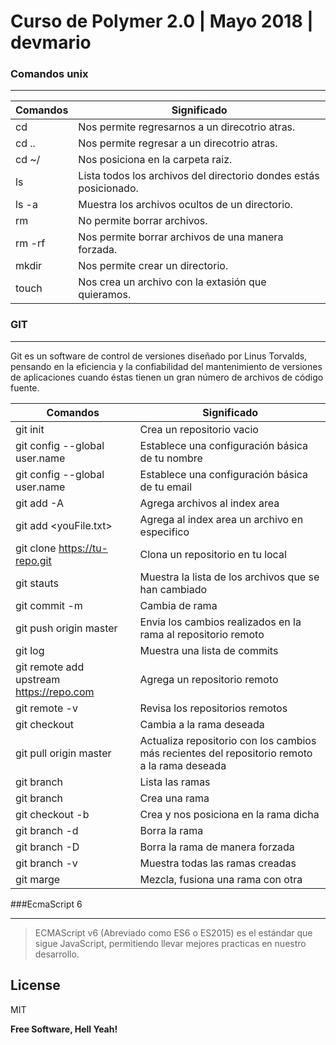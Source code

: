 # Curso de Polymer 2.0 | Mayo 2018 | devmario

### Comandos unix
___
| Comandos | Significado |
| ------ | ------ |
| cd | Nos permite regresarnos a un direcotrio atras. |
| cd .. | Nos permite regresar a un direcotrio atras. |
| cd ~/ | Nos posiciona en la carpeta raiz. |
| ls | Lista todos los archivos del directorio dondes estás posicionado. |
| ls -a | Muestra los archivos ocultos de un directorio. |
| rm | No permite borrar archivos. |
| rm -rf | Nos permite borrar archivos de una manera forzada. |
| mkdir | Nos permite crear un directorio. |
| touch | Nos crea un archivo con la extasión que quieramos. |

### GIT
___
Git es un software de control de versiones diseñado por Linus Torvalds, pensando en la eficiencia y la confiabilidad del mantenimiento de versiones de aplicaciones cuando éstas tienen un gran número de archivos de código fuente.

| Comandos | Significado |
| ------ | ------ |
| git init | Crea un repositorio vacio |
| git config --global user.name <youName> | Establece una configuración básica de tu nombre |
| git config --global user.name <youEmail> | Establece una configuración básica de tu email |
| git add -A | Agrega archivos al index area |
| git add <youFile.txt> | Agrega al index area un archivo en especifico |
| git clone https://tu-repo.git | Clona un repositorio en tu local |
| git stauts | Muestra la lista de los archivos que se han cambiado |
| git commit -m <youMessange> | Cambia de rama |
| git push origin master | Envia los cambios realizados en la rama al repositorio remoto |
| git log | Muestra una lista de commits |
| git remote add upstream https://repo.com | Agrega un repositorio remoto |
| git remote -v | Revisa los repositorios remotos |
| git checkout <youBranch> | Cambia a la rama deseada |
| git pull origin master | Actualiza repositorio con los cambios más recientes del repositorio remoto a la rama deseada |
| git branch | Lista las ramas |
| git branch <nameBranch> | Crea una rama |
| git checkout -b <nameBranch> | Crea y nos posiciona en la rama dicha |
| git branch -d <nameBranch> | Borra la rama |
| git branch -D <nameBranch> | Borra la rama de manera forzada |
| git branch -v | Muestra todas las ramas creadas |
| git marge <nameBranch> |  Mezcla, fusiona una rama con otra |

###EcmaScript 6
___
> ECMAScript v6 (Abreviado como ES6 o ES2015) es el estándar que sigue JavaScript, permitiendo llevar mejores practicas en nuestro desarrollo.


License
----

MIT

**Free Software, Hell Yeah!**
